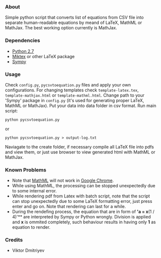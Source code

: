 ### About

Simple python script that converts list of equations from CSV file into separate human-readable equations by meand of LaTeX, MathML or MathJax. The best working option currently is MathJax.

### Dependencies

* [Python 2.7](https://www.python.org/download/releases/2.7/)
* [Miktex](http://miktex.org/) or other LaTeX package
* [Sympy](https://github.com/sympy/sympy)

### Usage

Check ```config.py```, ```pycsvtoequation.py``` files and apply your own configurations. For changing templates check ```template-latex.tex```, ```template-mathjax.html``` or ```template-mathml.html```. Change path to your 'Sympy' package in ```config.py``` (it's used for generating proper LaTeX, MathML or MathJax). Put your data into data folder in csv format. Run main script:
```
python pycsvtoequation.py
```
or 
```
python pycsvtoequation.py > output-log.txt
```
Naviagate to the create folder, if necessary compile all LaTeX file into pdfs and view them, or just use browser to view generated html with MathML or MathJax.

### Known Problems

* Note that [MathML](http://www.w3.org/Math/) will not work in [Google Chrome](http://www.cnet.com/news/google-subtracts-mathml-from-chrome-and-anger-multiplies/).
* While using MathML, the processing can be stopped unexpectedly due to some internal error. 
* While rendering pdf from Latex with batch script, note that the script can stop unexpectedly due to some LaTeX formatting error, just press enter and go on. Note that rendering can last for a while.
* During the rendefing process, the equation that are in form of **'a = x**(1 / 4)'** are interpreted by Sympy or Python wrongly. Division is applied and **x** is ommited completely, such behaviour results in having only **1** as equation to render.

### Credits

* Viktor Dmitriyev